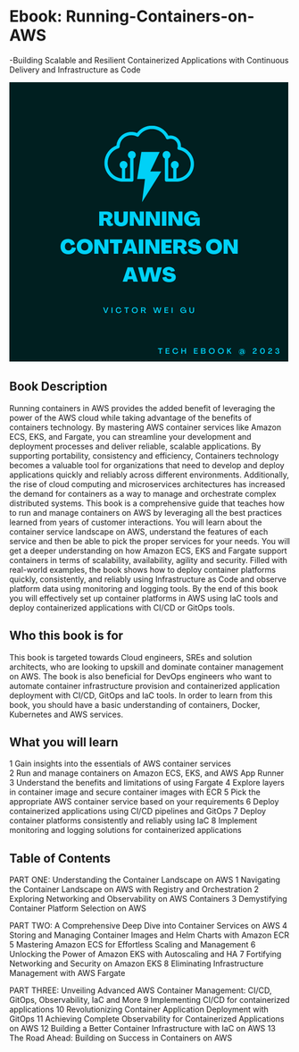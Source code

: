 # Ebook: Running-Containers-on-AWS
-Building Scalable and Resilient Containerized Applications with Continuous Delivery and Infrastructure as Code    

![](img/ebook-cover.png)

## Book Description
Running containers in AWS provides the added benefit of leveraging the power of the AWS cloud while taking advantage of the benefits of containers technology. By mastering AWS container services like Amazon ECS, EKS, and Fargate, you can streamline your development and deployment processes and deliver reliable, scalable applications.
By supporting portability, consistency and efficiency, Containers technology becomes a valuable tool for organizations that need to develop and deploy applications quickly and reliably across different environments. Additionally, the rise of cloud computing and microservices architectures has increased the demand for containers as a way to manage and orchestrate complex distributed systems.
This book is a comprehensive guide that teaches how to run and manage containers on AWS by leveraging all the best practices learned from years of customer interactions. You will learn about the container service landscape on AWS, understand the features of each service and then be able to pick the proper services for your needs. You will get a deeper understanding on how Amazon ECS, EKS and Fargate support containers in terms of scalability, availability, agility and security. Filled with real-world examples, the book shows how to deploy container platforms quickly, consistently, and reliably using Infrastructure as Code and observe platform data using monitoring and logging tools.
By the end of this book you will effectively set up container platforms in AWS using IaC tools and deploy containerized applications with CI/CD or GitOps tools.

## Who this book is for
This book is targeted towards Cloud engineers, SREs and solution architects, who are looking to upskill and dominate container management on AWS.
The book is also beneficial for DevOps engineers who want to automate container infrastructure provision and containerized application deployment with CI/CD, GitOps and IaC tools. In order to learn from this book, you should have a basic understanding of containers, Docker, Kubernetes and AWS services.

## What you will learn
1	Gain insights into the essentials of AWS container services  
2	Run and manage containers on Amazon ECS, EKS, and AWS App Runner
3	Understand the benefits and limitations of using Fargate
4	Explore layers in container image and secure container images with ECR
5	Pick the appropriate AWS container service based on your requirements 
6	Deploy containerized applications using CI/CD pipelines and GitOps
7	Deploy container platforms consistently and reliably using IaC
8	Implement monitoring and logging solutions for containerized applications

## Table of Contents
PART ONE: Understanding the Container Landscape on AWS
1	Navigating the Container Landscape on AWS with Registry and Orchestration
2	Exploring Networking and Observability on AWS Containers
3	Demystifying Container Platform Selection on AWS

PART TWO: A Comprehensive Deep Dive into Container Services on AWS
4	Storing and Managing Container Images and Helm Charts with Amazon ECR
5	Mastering Amazon ECS for Effortless Scaling and Management
6	Unlocking the Power of Amazon EKS with Autoscaling and HA
7	Fortifying Networking and Security on Amazon EKS
8	Eliminating Infrastructure Management with AWS Fargate

PART THREE: Unveiling Advanced AWS Container Management: CI/CD, GitOps, Observability, IaC and More
9	Implementing CI/CD for containerized applications
10	Revolutionizing Container Application Deployment with GitOps
11	Achieving Complete Observability for Containerized Applications on AWS
12	Building a Better Container Infrastructure with IaC on AWS
13	The Road Ahead: Building on Success in Containers on AWS








